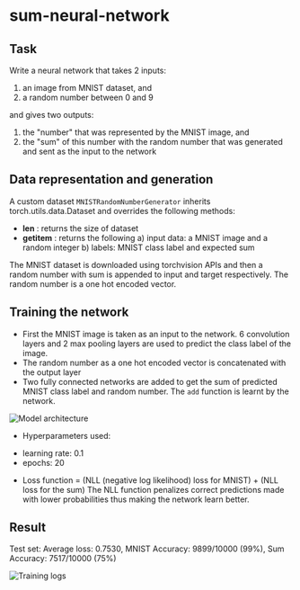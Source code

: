 # sum-neural-network

## Task
Write a neural network that takes 2 inputs:

1.   an image from MNIST dataset, and
2.   a random number between 0 and 9

and gives two outputs:

1. the "number" that was represented by the MNIST image, and
2. the "sum" of this number with the random number that was generated and sent as the input to the network

## Data representation and generation
A custom dataset `MNISTRandomNumberGenerator` inherits torch.utils.data.Dataset and overrides the following methods:
* __len__ : returns the size of dataset
* __getitem__ : returns the following a) input data: a MNIST image and a random integer b) labels: MNIST class label and expected sum 

The MNIST dataset is downloaded using torchvision APIs and then a random number with sum is appended to input and target respectively. 
The random number is a one hot encoded vector. 

##  Training the network
* First the MNIST image is taken as an input to the network. 6 convolution layers and 2 max pooling layers are used to predict the class label of the image. 
* The random number as a one hot encoded vector is concatenated with the output layer
* Two fully connected networks are added to get the sum of predicted MNIST class label and random number. The `add` function is learnt by the network. 

![Model architecture](images/nn_architecture.png)

* Hyperparameters used:
 - learning rate: 0.1
 - epochs: 20
* Loss function =  (NLL (negative log likelihood) loss for MNIST) + (NLL loss for the sum)
The NLL function penalizes correct predictions made with lower probabilities thus making the network learn better. 

## Result
Test set: Average loss: 0.7530, MNIST Accuracy: 9899/10000 (99%), Sum Accuracy: 7517/10000 (75%)

![Training logs](images/result.png)

